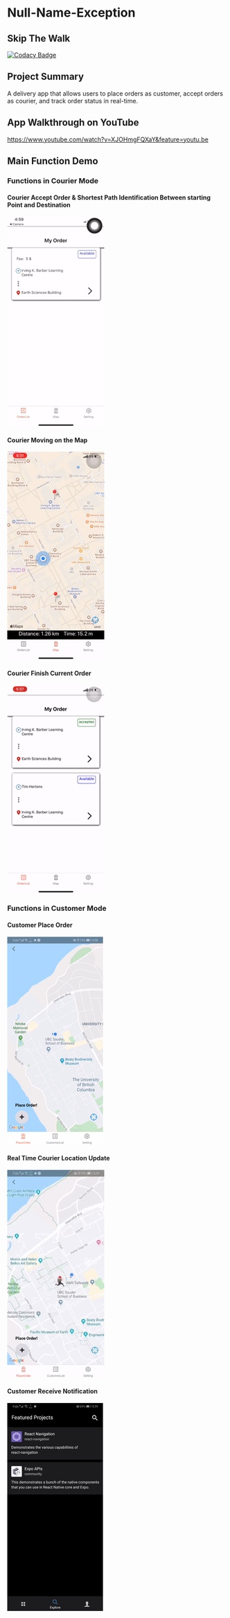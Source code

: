 # Null-Name-Exception
## Skip The Walk
[![Codacy Badge](https://api.codacy.com/project/badge/Grade/5ea0b627b01e4ae387df7624c9aa2d88)](https://www.codacy.com/manual/yanhua111/Null-Name-Exception_2?utm_source=github.com&amp;utm_medium=referral&amp;utm_content=NULL-Name-Exception/Null-Name-Exception&amp;utm_campaign=Badge_Grade)

## Project Summary
A delivery app that allows users to place orders as customer, accept orders as courier, and track order status in real-time.

## App Walkthrough on YouTube
https://www.youtube.com/watch?v=XJOHmgFQXaY&feature=youtu.be

## Main Function Demo
### Functions in Courier Mode
#### Courier Accept Order & Shortest Path Identification Between starting Point and Destination
![Alt Text](https://github.com/NULL-Name-Exception/Null-Name-Exception/blob/master/gif_source/place_order.gif)

#### Courier Moving on the Map
![Alt Text](https://github.com/NULL-Name-Exception/Null-Name-Exception/blob/master/gif_source/courier_map_gif.gif)

#### Courier Finish Current Order
![Alt Text](https://github.com/NULL-Name-Exception/Null-Name-Exception/blob/master/gif_source/courier_finish_gif.gif)

### Functions in Customer Mode

#### Customer Place Order
![Alt Text](https://github.com/NULL-Name-Exception/Null-Name-Exception/blob/master/gif_source/true_place_order.gif)

#### Real Time Courier Location Update
![Alt Text](https://github.com/NULL-Name-Exception/Null-Name-Exception/blob/master/gif_source/real_time_gif.gif)

#### Customer Receive Notification 
![Alt Text](https://github.com/NULL-Name-Exception/Null-Name-Exception/blob/master/gif_source/nitification_gif.gif)

